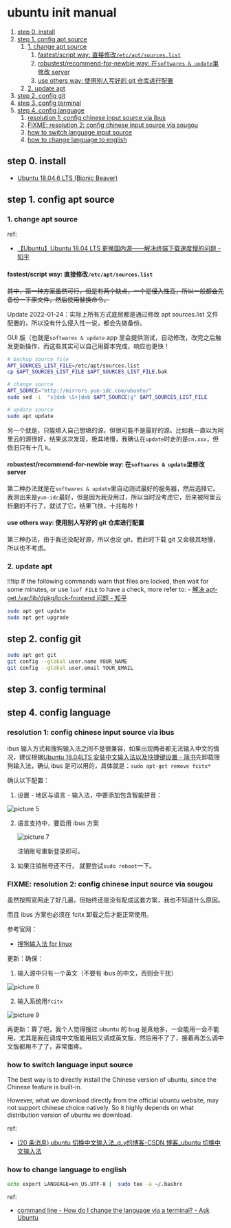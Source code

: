 # ubuntu init manual

1. [step 0. install](#step-0-install)
2. [step 1. config apt source](#step-1-config-apt-source)
   1. [1. change apt source](#1-change-apt-source)
      1. [fastest/script way: 直接修改`/etc/apt/sources.list`](#fastestscript-way-直接修改etcaptsourceslist)
      2. [robustest/recommend-for-newbie way: 在`softwares & update`里修改 server](#robustestrecommend-for-newbie-way-在softwares--update里修改server)
      3. [use others way: 使用别人写好的 git 仓库进行配置](#use-others-way-使用别人写好的-git仓库进行配置)
   2. [2. update apt](#2-update-apt)
3. [step 2. config git](#step-2-config-git)
4. [step 3. config terminal](#step-3-config-terminal)
5. [step 4. config language](#step-4-config-language)
   1. [resolution 1: config chinese input source via ibus](#resolution-1-config-chinese-input-source-via-ibus)
   2. [FIXME: resolution 2: config chinese input source via sougou](#fixme-resolution-2-config-chinese-input-source-via-sougou)
   3. [how to switch language input source](#how-to-switch-language-input-source)
   4. [how to change language to english](#how-to-change-language-to-english)

## step 0. install

- [Ubuntu 18.04.6 LTS (Bionic Beaver)](https://releases.ubuntu.com/18.04/)

## step 1. config apt source

### 1. change apt source

ref:

- [【Ubuntu】Ubuntu 18.04 LTS 更换国内源——解决终端下载速度慢的问题 - 知乎](https://zhuanlan.zhihu.com/p/61228593)

#### fastest/script way: 直接修改`/etc/apt/sources.list`

~~其中，第一种方案虽然可行，但是有两个缺点，一个是侵入性高，所以一般都会先备份一下原文件，然后使用替换命令。~~

Update 2022-01-24：实际上所有方式底层都是通过修改 apt sources.list 文件配置的，所以没有什么侵入性一说，都会先做备份。

GUI 版（也就是`softwares & update` app 里会提供测试，自动修改，改完之后触发更新操作，而这些其实可以自己用脚本完成，响应也更快！

```sh
# backup source file
APT_SOURCES_LIST_FILE=/etc/apt/sources.list
cp $APT_SOURCES_LIST_FILE $APT_SOURCES_LIST_FILE.bak

# change source
APT_SOURCE="http://mirrors.yun-idc.com/ubuntu/"
sudo sed -i  "s|deb \S+|deb $APT_SOURCE|g" $APT_SOURCES_LIST_FILE

# update source
sudo apt update
```

另一个就是，只能填入自己想填的源，但很可能不是最好的源。比如我一直以为阿里云的源很好，结果这次发现，极其地慢，我确认在`update`时走的是`cn.xxx`，但依旧只有十几 k。

#### robustest/recommend-for-newbie way: 在`softwares & update`里修改 server

第二种办法就是在`softwares & update`里自动测试最好的服务器，然后选择它。我测出来是`yun-idc`最好，但是因为我没用过，所以当时没考虑它，后来被阿里云折磨的不行了，就试了它，结果飞快，十兆每秒！

#### use others way: 使用别人写好的 git 仓库进行配置

第三种办法，由于我还没配好源，所以也没 git，而此时下载 git 又会极其地慢，所以也不考虑。

### 2. update apt

!!!tip If the following commands warn that files are locked, then wait for some minutes, or use `lsof FILE` to have a check, more refer to: - [解决 apt-get /var/lib/dpkg/lock-frontend 问题 - 知乎](https://zhuanlan.zhihu.com/p/126538251)

```sh
sudo apt get update
sudo apt get upgrade
```

## step 2. config git

```sh
sudo apt get git
git config --global user.name YOUR_NAME
git config --global user.email YOUR_EMAIL
```

## step 3. config terminal

## step 4. config language

### resolution 1: config chinese input source via ibus

ibus 输入方式和搜狗输入法之间不是很兼容，如果出现两者都无法输入中文的情况，建议根据[Ubuntu 18.04LTS 安装中文输入法以及快捷键设置 - 简书](https://www.jianshu.com/p/c04a4b03d30f)先卸载搜狗输入法，确认 ibus 是可以用的，具体就是：`sudo apt-get remove fcitx*`

确认以下配置：

1. 设置 - 地区与语言 - 输入法，中要添加包含智能拼音：

<img alt="picture 5" src="https://mark-vue-oss.oss-cn-hangzhou.aliyuncs.com/notes-1642268594063-def6bf87b276425161475a3ce55fbb05d8bb305b913ae5b39cc6e9708a6e32ae.png" />

2. 语言支持中，要启用 ibus 方案

   <img alt="picture 7" src="https://mark-vue-oss.oss-cn-hangzhou.aliyuncs.com/notes-1642268691854-043dc8408c8326d13213bc92302c26f2d85b2be6a2892dbc58cf3d3349c9c8bc.png" />

   注销账号重新登录即可。

3. 如果注销账号还不行， 就要尝试`sudo reboot`一下。

### FIXME: resolution 2: config chinese input source via sougou

虽然按照官网走了好几遍，但始终还是没有配成这套方案，我也不知道什么原因。

而且 ibus 方案也必须在 fcitx 卸载之后才能正常使用。

参考官网：

- [搜狗输入法 for linux](https://pinyin.sogou.com/linux/)

更新：确保：

1. 输入源中只有一个英文（不要有 ibus 的中文，否则会干扰）

<img alt="picture 8" src="https://mark-vue-oss.oss-cn-hangzhou.aliyuncs.com/notes-1642273187873-a0b1b31105b8e9fdea3ea0c576bc3e81e15cd6dec9c1dfb55a43d3a64ece559d.png" />

2. 输入系统用`fcitx`

<img alt="picture 9" src="https://mark-vue-oss.oss-cn-hangzhou.aliyuncs.com/notes-1642273215269-68b870e74dbe7fecdac78268144d73dc987602eddc24098c4e10763b540eb6bb.png" />

再更新：算了吧，我个人觉得搜过 ubuntu 的 bug 是真地多，一会能用一会不能用，尤其是我在调成中文版能用后又调成英文版，然后用不了了，接着再怎么调中文版都用不了了，非常蛋疼。

### how to switch language input source

The best way is to directly install the Chinese version of ubuntu, since the Chinese feature is built-in.

However, what we download directly from the official ubuntu website, may not support chinese choice natively. So it highly depends on what distribution version of ubuntu we download.

ref:

- [(20 条消息) ubuntu 切换中文输入法\_*g_y*的博客-CSDN 博客\_ubuntu 切换中文输入法](https://blog.csdn.net/qq_31290747/article/details/94555163)

### how to change language to english

```sh
echo export LANGUAGE=en_US.UTF-8 |  sudo tee -a ~/.bashrc
```

ref:

- [command line - How do I change the language via a terminal? - Ask Ubuntu](https://askubuntu.com/questions/133318/how-do-i-change-the-language-via-a-terminal)
